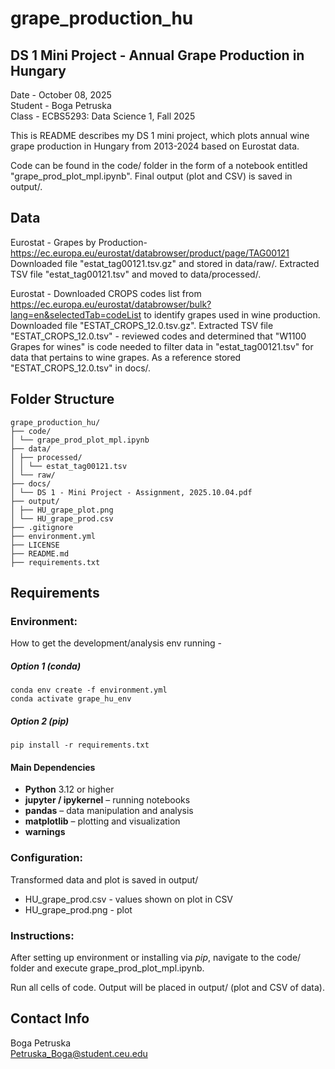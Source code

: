 # grape_production_hu
## DS 1 Mini Project - Annual Grape Production in Hungary

Date - October 08, 2025\
Student - Boga Petruska\
Class - ECBS5293: Data Science 1, Fall 2025

This is README describes my DS 1 mini project, which plots annual wine grape production in Hungary from 2013-2024 based on Eurostat data.

Code can be found in the code/ folder in the form of a notebook entitled "grape_prod_plot_mpl.ipynb". Final output  (plot and CSV) is saved in output/.

## Data

Eurostat - Grapes by Production- https://ec.europa.eu/eurostat/databrowser/product/page/TAG00121
Downloaded file "estat_tag00121.tsv.gz" and stored in data/raw/.
Extracted TSV file "estat_tag00121.tsv" and moved to data/processed/.

Eurostat - Downloaded CROPS codes list from https://ec.europa.eu/eurostat/databrowser/bulk?lang=en&selectedTab=codeList to identify grapes used in wine production. 
Downloaded file "ESTAT_CROPS_12.0.tsv.gz".
Extracted TSV file "ESTAT_CROPS_12.0.tsv" - reviewed codes and determined that 
"W1100	Grapes for wines" is code needed to filter data in "estat_tag00121.tsv" for data that pertains to wine grapes. As a reference stored "ESTAT_CROPS_12.0.tsv" in docs/.

## Folder Structure
```
grape_production_hu/
├── code/
│ └── grape_prod_plot_mpl.ipynb
├── data/
│ ├── processed/
│ │ └── estat_tag00121.tsv
│ └── raw/
├── docs/
│ └── DS 1 - Mini Project - Assignment, 2025.10.04.pdf
├── output/
│ ├── HU_grape_plot.png
│ └── HU_grape_prod.csv
├── .gitignore
├── environment.yml
├── LICENSE
├── README.md
├── requirements.txt
```
## Requirements

### Environment:

How to get the development/analysis env running - 

##### Option 1 (conda)
```
conda env create -f environment.yml
conda activate grape_hu_env
```

##### Option 2 (pip)

```
pip install -r requirements.txt
```

#### Main Dependencies
- **Python** 3.12 or higher
- **jupyter / ipykernel** – running notebooks
- **pandas** – data manipulation and analysis
- **matplotlib** – plotting and visualization
- **warnings**

### Configuration:

Transformed data and plot is saved in output/
- HU_grape_prod.csv - values shown on plot in CSV
- HU_grape_prod.png - plot 

### Instructions: 

After setting up environment or installing via *pip*, navigate to the code/ folder and execute grape_prod_plot_mpl.ipynb.

Run all cells of code.
Output will be placed in output/ (plot and CSV of data).

## Contact Info
Boga Petruska\
Petruska_Boga@student.ceu.edu
